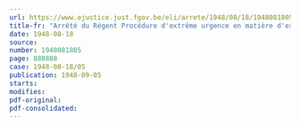 ```yaml
---
url: https://www.ejustice.just.fgov.be/eli/arrete/1948/08/18/1948081805/justel
title-fr: "Arrêté du Régent Procédure d'extrême urgence en matière d'expropriation pour cause d'utilité publique : construction de bâtiments, hangars, pistes, aires de stationnement, taxiways, voies d'accès, placement de câbles électriques et téléphoniques, etc.., à l'Aéroport national de Bruxelles (Melsbroek)"
date: 1948-08-18
source:
number: 1948081805
page: 888888
case: 1948-08-18/05
publication: 1948-09-05
starts:
modifies:
pdf-original:
pdf-consolidated:
---
```


